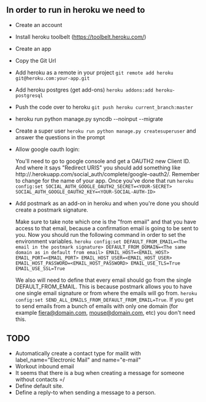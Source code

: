 ## In order to run in heroku we need to

- Create an account
- Install heroku toolbelt (https://toolbelt.heroku.com/)
- Create an app
- Copy the Git Url
- Add heroku as a remote in your project `git remote add heroku git@heroku.com:your-app.git`
- Add heroku postgres (get add-ons) `heroku addons:add heroku-postgresql`
- Push the code over to heroku `git push heroku current_branch:master`
- heroku run python manage.py syncdb --noinput --migrate
- Create a super user `heroku run python manage.py createsuperuser` and answer the questions in the prompt
- Allow google oauth login:

	You'll need to go to google console and get a OAUTH2 new Client ID. And where it says "Redirect URIS" you should add something like http://<your-app>.herokuapp.com/social_auth/complete/google-oauth2/. Remember to change <your-app> for the name of your app.
	Once you've done that run `heroku config:set SOCIAL_AUTH_GOOGLE_OAUTH2_SECRET=<YOUR-SECRET> SOCIAL_AUTH_GOOGLE_OAUTH2_KEY=<YOUR-SOCIAL-AUTH-ID>`

- Add postmark as an add-on in heroku and when you're done you should create a postmark signature.

	Make sure to take note which one is the "from email" and that you have access to that email, because a confirmation email is going to be sent to you.
	Now you should run the following command in order to set the environment variables.
	`heroku config:set DEFAULT_FROM_EMAIL=<The email in the postmark signature> DEFAULT_FROM_DOMAIN=<The same domain as in default from email> EMAIL_HOST=<EMAIL_HOST> EMAIL_PORT=<EMAIL_PORT> EMAIL_HOST_USER=<EMAIL_HOST_USER> EMAIL_HOST_PASSWORD=<EMAIL_HOST_PASSWORD> EMAIL_USE_TLS=True EMAIL_USE_SSL=True`

	We also will need to define that every email should go from the single DEFAULT_FROM_EMAIL.
	This is because postmark allows you to have one single email signature or from where the emails will go from.
	`heroku config:set SEND_ALL_EMAILS_FROM_DEFAULT_FROM_EMAIL=True`. If you get to send emails from a bunch of emails with only one domain (for example fiera@domain.com, mouse@domain.com, etc) you don't need this.


## TODO

- Automatically create a contact type for mailit with label_name="Electronic Mail" and name="e-mail"
- Workout inbound email
- It seems that there is a bug when creating a message for someone without contacts =/
- Define default site.
- Define a reply-to when sending a message to a person.
 